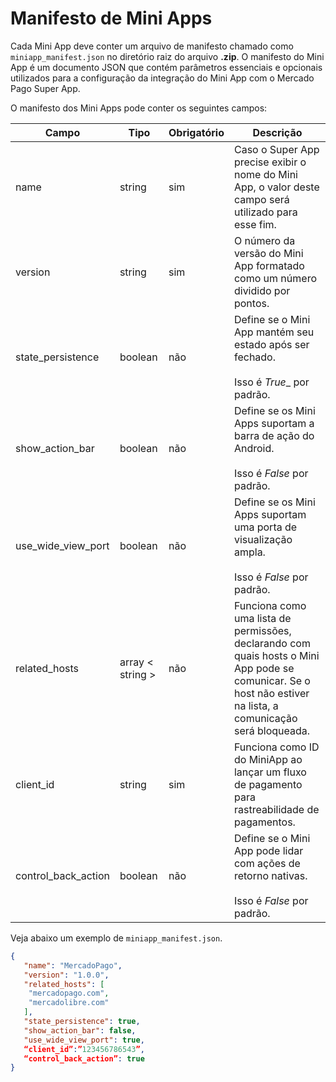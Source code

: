 # Manifesto de Mini Apps 

Cada Mini App deve conter um arquivo de manifesto chamado como `miniapp_manifest.json` no diretório raiz do arquivo **.zip**. O manifesto do Mini App é um documento JSON que contém parâmetros essenciais e opcionais utilizados para a configuração da integração do Mini App com o Mercado Pago Super App.

O manifesto dos Mini Apps pode conter os seguintes campos:

| Campo  | Tipo  | Obrigatório  | Descrição |
| --- | --- | --- | --- |
| name | string | sim | Caso o Super App precise exibir o nome do Mini App, o valor deste campo será utilizado para esse fim. | 
| version | string | sim | O número da versão do Mini App formatado como um número dividido por pontos.| 
| state_persistence | boolean | não | Define se o Mini App mantém seu estado após ser fechado. <br><br> Isso é _True__ por padrão. | 
| show_action_bar | boolean | não | Define se os Mini Apps suportam a barra de ação do Android. <br><br> Isso é _False_ por padrão. | 
| use_wide_view_port | boolean | não | Define se os Mini Apps suportam uma porta de visualização ampla. <br><br> Isso é _False_ por padrão. | 
| related_hosts | array < string > | não | Funciona como uma lista de permissões, declarando com quais hosts o Mini App pode se comunicar. Se o host não estiver na lista, a comunicação será bloqueada. | 
| client_id | string | sim | Funciona como ID do MiniApp ao lançar um fluxo de pagamento para rastreabilidade de pagamentos. | 
| control_back_action | boolean | não | Define se o Mini App pode lidar com ações de retorno nativas. <br><br> Isso é _False_ por padrão. | 

Veja abaixo um exemplo de `miniapp_manifest.json`.

```json
{
   "name": "MercadoPago",
   "version": "1.0.0",
   "related_hosts": [
  	"mercadopago.com",
	"mercadolibre.com"
   ],
   "state_persistence": true,
   "show_action_bar": false,
   "use_wide_view_port": true,
   “client_id”:”123456786543”,
   “control_back_action”: true
}
```